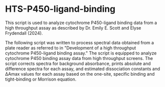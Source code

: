 # HTS-P450-ligand-binding
This script is used to analyze cytochrome P450-ligand binding data from a high throughput assay as described by Dr. Emily E. Scott and Elyse Frydendall (2024).

The following script was written to process spectral data obtained from a plate reader as referred to in "Development of a high throughput cytochrome P450-ligand binding assay." The script is equipped to analyze cytochrome P450 binding assay data from high throughput screens. The script corrects spectra for background absorbance, prints absolute and difference spectra for each assay, and estimated dissociation constants and ∆Amax values for each assay based on the one-site, specific binding and tight-binding or Morrison equation.

